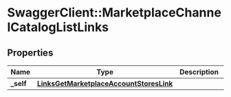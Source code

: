 # SwaggerClient::MarketplaceChannelCatalogListLinks

## Properties
Name | Type | Description | Notes
------------ | ------------- | ------------- | -------------
**_self** | [**LinksGetMarketplaceAccountStoresLink**](LinksGetMarketplaceAccountStoresLink.md) |  | 


